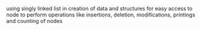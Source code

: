 using singly linked list in creation of data and structures for easy access to node to perform operations like insertions, deletion, modifications, printings and counting of nodes
